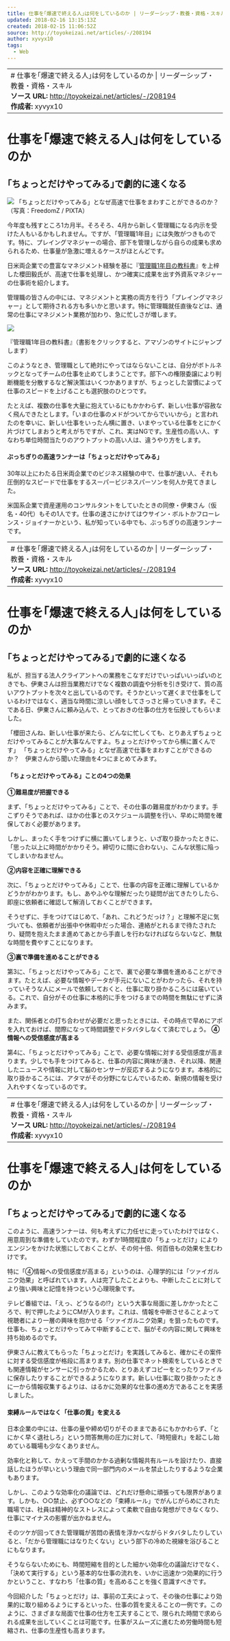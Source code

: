 ```yaml
---
title: 仕事を｢爆速で終える人｣は何をしているのか | リーダーシップ・教養・資格・スキル
updated: 2018-02-16 13:15:13Z
created: 2018-02-15 11:06:52Z
source: http://toyokeizai.net/articles/-/208194
author: xyvyx10
tags:
  - Web
---
```


|     |
| --- |
| # 仕事を｢爆速で終える人｣は何をしているのか \| リーダーシップ・教養・資格・スキル<br>**ソース URL:**  http://toyokeizai.net/articles/-/208194<br>**作成者:** xyvyx10 |

# 仕事を｢爆速で終える人｣は何をしているのか

## ｢ちょっとだけやってみる｣で劇的に速くなる

![](../_resources/033657c013c6a40872043c188633a9b8.jpg)
「ちょっとだけやってみる」となぜ高速で仕事をまわすことができるのか？（写真：FreedomZ / PIXTA）

今年度も残すところ1カ月半。そろそろ、4月から新しく管理職になる内示を受けた人もいるかもしれません。ですが、「管理職1年目」には失敗がつきものです。特に、プレイングマネジャーの場合、部下を管理しながら自らの成果も求められるため、仕事量が急激に増えるケースがほとんどです。

日米両企業での豊富なマネジメント経験を基に『[管理職1年目の教科書](http://www.amazon.co.jp/o/ASIN/4492557806/toyokeizaia-22)』を上梓した櫻田毅氏が、高速で仕事を処理し、かつ確実に成果を出す外資系マネジャーの仕事術を紹介します。

管理職の皆さんの中には、マネジメントと実務の両方を行う「プレイングマネジャー」として期待される方も多いかと思います。特に管理職就任直後などは、通常の仕事にマネジメント業務が加わり、急に忙しさが増します。

[![](../_resources/9bda6597c57b7d6952f33d4f97ed70db.jpg)](http://www.amazon.co.jp/o/ASIN/4492557806/toyokeizaia-22?p=TK)

『管理職1年目の教科書』（書影をクリックすると、アマゾンのサイトにジャンプします）

このようなとき、管理職として絶対にやってはならないことは、自分がボトルネックとなってチームの仕事を止めてしまうことです。部下への権限委譲により判断機能を分散するなど解決策はいくつかありますが、ちょっとした習慣によって仕事のスピードを上げることも選択肢のひとつです。

たとえば、複数の仕事を大量に抱えているにもかかわらず、新しい仕事が容赦なく飛んできたとします。「いまの仕事のメドがついてからでいいから」と言われたのを幸いに、新しい仕事をいったん横に置き、いまやっている仕事をとにかく片づけてしまおうと考えがちですが、これ、実はNGです。生産性の高い人、すなわち単位時間当たりのアウトプットの高い人は、違うやり方をします。

#### ぶっちぎりの高速ランナーは「ちょっとだけやってみる｣

30年以上にわたる日米両企業でのビジネス経験の中で、仕事が速い人、それも圧倒的なスピードで仕事をするスーパービジネスパーソンを何人か見てきました。

米国系企業で資産運用のコンサルタントをしていたときの同僚・伊東さん（仮名・40代）もその1人です。仕事の速さにかけてはウサイン・ボルトかフローレンス・ジョイナーかという、私が知っている中でも、ぶっちぎりの高速ランナーです。

|     |
| --- |
| # 仕事を｢爆速で終える人｣は何をしているのか \| リーダーシップ・教養・資格・スキル<br>**ソース URL:**  http://toyokeizai.net/articles/-/208194<br>**作成者:** xyvyx10 |

# 仕事を｢爆速で終える人｣は何をしているのか

## ｢ちょっとだけやってみる｣で劇的に速くなる

私が、担当する法人クライアントへの業務をこなすだけでいっぱいいっぱいのときでも、伊東さんは担当業務だけでなく複数の調査や分析を引き受けて、質の高いアウトプットを次々と出しているのです。そうかといって遅くまで仕事をしているわけではなく、適当な時間に涼しい顔をしてさっさと帰っていきます。そこである日、伊東さんに頼み込んで、とっておきの仕事の仕方を伝授してもらいました。

「櫻田さんね、新しい仕事が来たら、どんなに忙しくても、とりあえずちょっとだけやってみることが大事なんですよ。ちょっとだけやってから横に置くんです」
「ちょっとだけやってみる」となぜ高速で仕事をまわすことができるのか？ 伊東さんから聞いた理由を4つにまとめてみます。

#### 「ちょっとだけやってみる」ことの4つの効果

**①難易度が把握できる**

まず、「ちょっとだけやってみる」ことで、その仕事の難易度がわかります。手こずりそうであれば、ほかの仕事とのスケジュール調整を行い、早めに時間を確保しておく必要があります。

しかし、まったく手をつけずに横に置いてしまうと、いざ取り掛かったときに、「思った以上に時間がかかりそう。締切りに間に合わない」、こんな状態に陥ってしまいかねません。

**②内容を正確に理解できる**

次に、「ちょっとだけやってみる」ことで、仕事の内容を正確に理解しているかどうかがわかります。もし、あやふやな理解だったり疑問が出てきたりしたら、即座に依頼者に確認して解消しておくことができます。

そうせずに、手をつけてはじめて、「あれ、これどうだっけ？」と理解不足に気づいても、依頼者が出張中や休暇中だった場合、連絡がとれるまで待たされたり、疑問を抱えたまま進めてあとから手直しを行わなければならないなど、無駄な時間を費やすことになります。

**③裏で準備を進めることができる**

第3に、「ちょっとだけやってみる」ことで、裏で必要な準備を進めることができます。たとえば、必要な情報やデータが手元にないことがわかったら、それを持っていそうな人にメールで依頼しておくと、仕事に取り掛かるころには届いている。これで、自分がその仕事に本格的に手をつけるまでの時間を無駄にせずに済みます。

また、関係者との打ち合わせが必要だと思ったときには、その時点で早めにアポを入れておけば、間際になって時間調整でドタバタしなくて済むでしょう。
**④情報への受信感度が高まる**

第4に、「ちょっとだけやってみる」ことで、必要な情報に対する受信感度が高まります。少しでも手をつけてみると、仕事の内容に興味が湧き、それ以降、関連したニュースや情報に対して脳のセンサーが反応するようになります。本格的に取り掛かるころには、アタマがその分野になじんでいるため、新規の情報を受け入れやすくなっているのです。

|     |
| --- |
| # 仕事を｢爆速で終える人｣は何をしているのか \| リーダーシップ・教養・資格・スキル<br>**ソース URL:**  http://toyokeizai.net/articles/-/208194<br>**作成者:** xyvyx10 |

# 仕事を｢爆速で終える人｣は何をしているのか

## ｢ちょっとだけやってみる｣で劇的に速くなる

このように、高速ランナーは、何も考えずに力任せに走っていたわけではなく、用意周到な準備をしていたのです。わずか1時間程度の「ちょっとだけ」によりエンジンをかけた状態にしておくことが、その何十倍、何百倍もの効果を生むわけです。

特に「④情報への受信感度が高まる」というのは、心理学的には「ツァイガルニク効果」と呼ばれています。人は完了したことよりも、中断したことに対してより強い興味と記憶を持つという心理現象です。

テレビ番組では、「えっ、どうなるの!?」という大事な局面に差しかかったところで、判で押したようにCMが入ります。これは、情報を中断させることよって視聴者により一層の興味を抱かせる「ツァイガルニク効果」を狙ったものです。仕事も、ちょっとだけやってみて中断することで、脳がその内容に関して興味を持ち始めるのです。

伊東さんに教えてもらった「ちょっとだけ」を実践してみると、確かにその案件に対する受信感度が格段に高まります。別の仕事でネット検索をしているときでも関連情報がセンサーに引っかかるため、とりあえずコピーをとったりファイルに保存したりすることができるようになります。新しい仕事に取り掛かったときに一から情報収集するよりは、はるかに効果的な仕事の進め方であることを実感しました。

#### 束縛ルールではなく「仕事の質」を変える

日本企業の中には、仕事の量や締め切りがそのままであるにもかかわらず、「とにかく早く退社しろ」という問答無用の圧力に対して、「時短疲れ」を起こし始めている職場も少なくありません。

効率化と称して、かえって手間のかかる過剰な情報共有ルールを設けたり、直接話したほうが早いという理由で同一部門内のメールを禁止したりするような企業もあります。

しかし、このような効率化の議論では、どれだけ懸命に頑張っても限界があります。しかも、○○禁止、必ず○○などの「束縛ルール」でがんじがらめにされた職場では、社員は精神的なストレスによって柔軟で自由な発想ができなくなり、仕事にマイナスの影響が出かねません。

そのツケが回ってきた管理職が苦悶の表情を浮かべながらドタバタしたりしていると、「だから管理職にはなりたくない」という部下の冷めた視線を浴びることにもなります。

そうならないためにも、時間短縮を目的とした細かい効率化の議論だけでなく、「決めて実行する」という基本的な仕事の流れを、いかに迅速かつ効果的に行うかということ、すなわち「仕事の質」を高めることを強く意識すべきです。

今回紹介した「ちょっとだけ」は、事前の工夫によって、その後の仕事により効果的に取り組めるようにするといった、仕事の質を変えることの一例です。このように、さまざまな局面で仕事の仕方を工夫することで、限られた時間で求められる成果を出していくことは可能です。仕事がスムーズに進むため労働時間も短縮され、仕事の生産性も高まります。